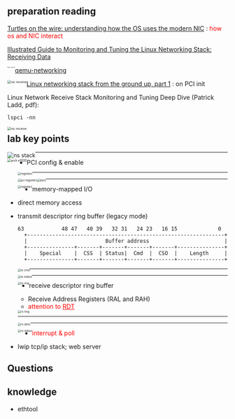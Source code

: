 

## preparation reading

[Turtles on the wire: understanding how the OS uses the modern NIC](https://www.tritondatacenter.com/blog/virtualizing-nics) :  <font color="red">how os and NIC interact</font>

[Illustrated Guide to Monitoring and Tuning the Linux Networking Stack: Receiving Data](https://blog.packagecloud.io/illustrated-guide-monitoring-tuning-linux-networking-stack-receiving-data/)

<img src="./raw/lab6-nic-receive.jpeg?raw=true" alt="nic receive" style="zoom:20%; float:left" />

[qemu-networking](https://wiki.qemu.org/Documentation/Networking)

<img src="./raw/lab6-qemu-networking.png?raw=true" alt="nic receive" style="zoom:50%; float:left" />

[Linux networking stack from the ground up, part 1](https://www.privateinternetaccess.com/blog/linux-networking-stack-from-the-ground-up-part-1/) : on PCI init

Linux Network Receive Stack Monitoring and Tuning Deep Dive (Patrick Ladd, pdf): 

`lspci -nn`

<img src="./raw/lab6-lspci.jpg?raw=true" alt="nic receive" style="zoom:50%; float:left" />



## lab key points

<img src="./raw/lab6-ns.png?raw=true" alt="ns stack" style="zoom:90%; float:left" />

------

<img src="./raw/lab6-e1000-arch.png?raw=true" alt="arch e1000" style="zoom:50%; float:left" />

- PCI config & enable

  <img src="./raw/lab6-pci-config.png?raw=true" alt="registers" style="zoom:45%; float:left" />

  ------

  <img src="./raw/lab6-pci-regs.png?raw=true" alt="pci registers" style="zoom:45%; float:left" />

  <img src="./raw/lab6-bars.png?raw=true" alt="bars" style="zoom:45%; float:left" />

  ------

  <img src="./raw/lab6-registers.png?raw=true" alt="registers" style="zoom:45%; float:left" />

- memory-mapped I/O

- direct memory access

- transmit descriptor ring buffer (legacy mode)

  ```
  63            48 47   40 39   32 31   24 23   16 15             0
    +---------------------------------------------------------------+
    |                         Buffer address                        |
    +---------------+-------+-------+-------+-------+---------------+
    |    Special    |  CSS  | Status|  Cmd  |  CSO  |    Length     |
    +---------------+-------+-------+-------+-------+---------------+
  ```

  <img src="./raw/lab6-tx-desc-cmd.png?raw=true" alt="tx cmd" style="zoom:45%; float:left" />

  ------

  <img src="./raw/lab6-tx-desc-status.png?raw=true" alt="tx status" style="zoom:45%; float:left" />

  ------

  <img src="./raw/lab6-tx-ring.png?raw=true" alt="tx ring" style="zoom:45%; float:left" />


- receive descriptor ring buffer


  - Receive Address Registers (RAL and RAH)
  - <font color="red">attention to <u>RDT</u></font>

  <img src="./raw/lab6-rx-ring.png?raw=true" alt="rx ring" style="zoom:45%; float:left" />

  ------

  <img src="./raw/lab6-rx-desc.png?raw=true" alt="rx desc" style="zoom:45%; float:left" />

  ------

  <img src="./raw/lab6-rx-desc-status.png?raw=true" alt="rx status" style="zoom:45%; float:left" />

- <font color="red">interrupt & poll</font>

- lwip tcp/ip stack; web server



## Questions



## knowledge

- ethtool

